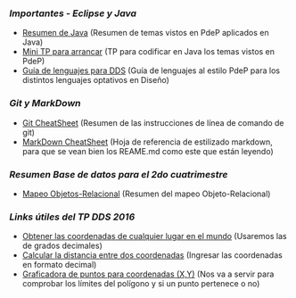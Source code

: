 ### *Importantes - Eclipse y Java*
* [Resumen de Java](https://drive.google.com/open?id=0B_k1QNSnaW5UaEJhN1lvWVlMbnc) (Resumen de temas vistos en PdeP aplicados en Java)
* [Mini TP para arrancar](https://drive.google.com/open?id=0B_k1QNSnaW5UQ0FtY2Z0S3pqams) (TP para codificar en Java los temas vistos en PdeP)
* [Guía de lenguajes para DDS](https://drive.google.com/open?id=0B_k1QNSnaW5UT3k0VGNJelNGWUE) (Guía de lenguajes al estilo PdeP para los distintos lenguajes optativos en Diseño)

### *Git y MarkDown*
* [Git CheatSheet](https://drive.google.com/file/d/0B_k1QNSnaW5UcTFTTlFoY3h5NWM/view?usp=sharing) (Resumen de las instrucciones de línea de comando de git)
* [MarkDown CheatSheet](https://guides.github.com/pdfs/markdown-cheatsheet-online.pdf) (Hoja de referencia de estilizado markdown, para que se vean bien los REAME.md como este que están leyendo)

### *Resumen Base de datos para el 2do cuatrimestre*
* [Mapeo Objetos-Relacional](https://drive.google.com/open?id=0B_k1QNSnaW5UUHJ5ejRVNnRjMms) (Resumen del mapeo Objeto-Relacional)

### *Links útiles del TP DDS 2016*
* [Obtener las coordenadas de cualquier lugar en el mundo](http://www.coordenadas-gps.com/convertidor-de-coordenadas-gps) (Usaremos las de grados decimales)
* [Calcular la distancia entre dos coordenadas](http://www.movable-type.co.uk/scripts/latlong.html) (Ingresar las coordenadas en formato decimal)
* [Graficadora de puntos para coordenadas (X,Y)](http://fooplot.com/#W3sidHlwZSI6MCwiZXEiOiJ4XjIiLCJjb2xvciI6IiMwMDAwMDAifSx7InR5cGUiOjEwMDB9XQ--) (Nos va a servir para comprobar los límites del polígono y si un punto pertenece o no)
